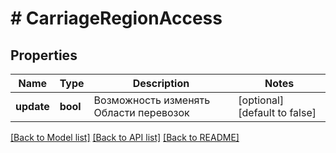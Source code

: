 # # CarriageRegionAccess

## Properties

Name | Type | Description | Notes
------------ | ------------- | ------------- | -------------
**update** | **bool** | Возможность изменять Области перевозок | [optional] [default to false]

[[Back to Model list]](../../README.md#models) [[Back to API list]](../../README.md#endpoints) [[Back to README]](../../README.md)
